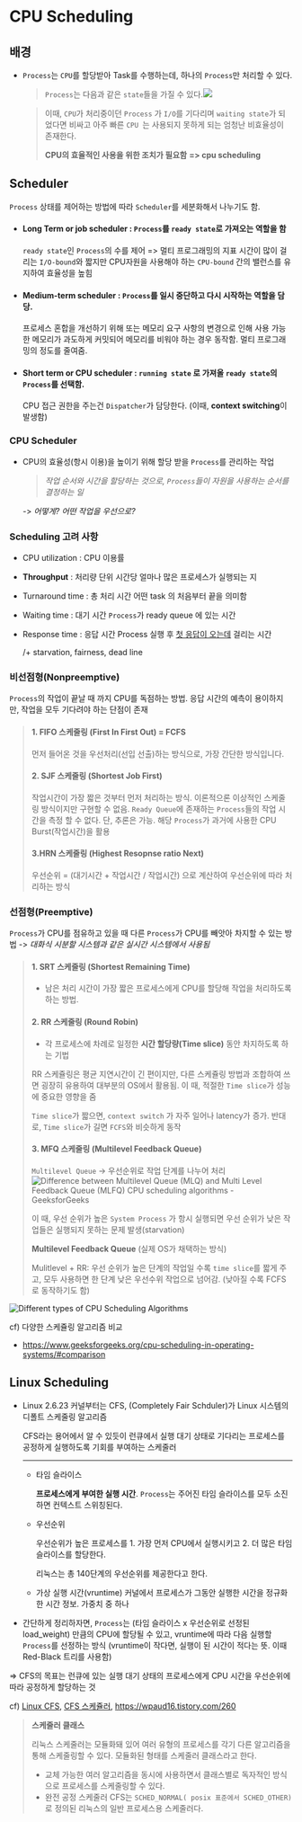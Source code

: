 # CPU Scheduling



## 배경

- `Process`는 `CPU`를 할당받아 Task를 수행하는데, 하나의 `Process`만 처리할 수 있다.

  

  > `Process`는 다음과 같은 `state`들을 가질 수 있다.![](https://velog.velcdn.com/images/roycewon/post/bfcabcd0-35f1-4ac5-91a4-005e12089ef3/image.jpeg)

  >
  >
  >
  >이때, `CPU`가 처리중이던 `Process` 가 `I/O`를 기다리며 `waiting state`가 되었다면
  >비싸고 아주 빠른 `CPU `는 사용되지 못하게 되는 엄청난 비효율성이 존재한다.
  >
  >
  >
  >**CPU의 효율적인 사용을 위한 조치가 필요함**
  >**=> cpu scheduling**



## Scheduler

`Process` 상태를 제어하는 방법에 따라 `Scheduler`를 세분화해서 나누기도 함.

- #### Long Term or job scheduler : `Process`를 `ready state`로 가져오는 역할을 함

  `ready state`인 `Process`의 수를 제어 => 멀티 프로그래밍의 지표
   시간이 많이 걸리는 `I/O-bound`와 짧지만 CPU자원을 사용해야 하는 `CPU-bound` 간의 밸런스를 유지하여 효율성을 높힘

  

- #### Medium-term scheduler : `Process`를 일시 중단하고 다시 시작하는 역할을 담당.

  프로세스 혼합을 개선하기 위해 또는 메모리 요구 사항의 변경으로 인해 사용 가능한 메모리가 과도하게 커밋되어 메모리를 비워야 하는 경우 동작함. 멀티 프로그래밍의 정도를 줄여줌.

  

- #### **Short term or CPU scheduler** :  `running state` 로 가져올 `ready state`의 `Process`를 선택함.

  CPU 접근 권한을 주는건 `Dispatcher`가 담당한다. (이때, **context switching**이 발생함)



### CPU Scheduler

- CPU의 효율성(항시 이용)을 높이기 위해 할당 받을 `Process`를 관리하는 작업

  > *작업 순서와 시간을 할당하는 것으로, `Process`들이 자원을 사용하는 순서를 결정하는 일*

  -> *어떻게? 어떤 작업을 우선으로?*

### Scheduling 고려 사항

- CPU utilization : CPU 이용률

- **Throughput** : 처리량
  단위 시간당 얼마나 많은 프로세스가 실행되는 지

- Turnaround time : 총 처리 시간
  어떤 task 의 처음부터 끝을 의미함

- Waiting time : 대기 시간
  `Process`가 ready queue 에 있는 시간

- Response time : 응답 시간
  Process 실행 후 <u>첫 응답이 오는데</u> 걸리는 시간

  /+ starvation, fairness, dead line



### 비선점형(Nonpreemptive)

`Process`의 작업이 끝날 때 까지 CPU를 독점하는 방법. 
응답 시간의 예측이 용이하지만, 작업을 모두 기다려야 하는 단점이 존재

>#### 1. FIFO 스케줄링 (First In First Out) = FCFS
>
>먼저 들어온 것을 우선처리(선입 선출)하는 방식으로, 가장 간단한 방식입니다.
>
>#### **2. SJF 스케줄링 (Shortest Job First)**
>
>작업시간이 가장 짧은 것부터 먼저 처리하는 방식. 이론적으론 이상적인 스케줄링 방식이지만 구현할 수 없음. `Ready Queue`에 존재하는 `Process`들의 작업 시간을 측정 할 수 없다. 단, 추론은 가능. 해당 `Process`가 과거에 사용한 CPU Burst(작업시간)을 활용
>
>#### 3.HRN 스케줄링 (Highest Resopnse ratio Next)
>
>우선순위 = (대기시간 + 작업시간 / 작업시간) 으로 계산하여 우선순위에 따라 처리하는 방식
>

### 선점형(Preemptive)

`Process`가 CPU를 점유하고 있을 때 다른 `Process`가 CPU를 빼앗아 차지할 수 있는 방법
-> *대화식 시분할 시스템과 같은 실시간 시스템에서 사용됨*

>#### 1. SRT 스케줄링 (Shortest Remaining Time)
>
>- 남은 처리 시간이 가장 짧은 프로세스에게 CPU를 할당해 작업을 처리하도록 하는 방법.
>
>#### **2. RR 스케줄링 (Round Robin)**
>
>- 각 프로세스에 차례로 일정한 **시간 할당량(Time slice)** 동안 차지하도록 하는 기법
>
>  RR 스케쥴링은 평균 지연시간이 긴 편이지만, 다른 스케쥴링 방법과 조합하여 쓰면 굉장히 유용하여 대부분의 OS에서 활용됨. 이 때, 적절한 `Time slice`가 성능에 중요한 영향을 줌
>
>  `Time slice`가 짧으면, `context switch` 가 자주 일어나 latency가 증가. 반대로, `Time slice`가 길면 `FCFS`와 비슷하게 동작
>
>#### **3. MFQ 스케줄링 (Multilevel Feedback Queue)**
>
>`Multilevel Queue` -> 우선순위로 작업 단계를 나누어 처리![Difference between Multilevel Queue (MLQ) and Multi Level Feedback Queue  (MLFQ) CPU scheduling algorithms - GeeksforGeeks](https://media.geeksforgeeks.org/wp-content/uploads/20200619201527/mf-1.jpg)
>
>이 때, 우선 순위가 높은 `System Process` 가 항시 실행되면 우선 순위가 낮은 작업들은 실행되지 못하는 문제 발생(starvation)
>
>**Multilevel Feedback Queue** (실제 OS가 채택하는 방식)
>
>Mulitlevel + RR: 우선 순위가 높은 단계의 작업일 수록 `time slice`를 짧게 주고, 모두 사용하면 한 단계 낮은 우선수위 작업으로 넘어감. (낮아질 수록 FCFS로 동작하기도 함)

![Different types of CPU Scheduling Algorithms](https://media.geeksforgeeks.org/wp-content/uploads/20220525174157/UntitledDiagram12.jpg)

cf) 다양한 스케쥴링 알고리즘 비교

- https://www.geeksforgeeks.org/cpu-scheduling-in-operating-systems/#comparison



## Linux Scheduling

- Linux 2.6.23 커널부터는 CFS, (Completely Fair Schduler)가 Linux 시스템의 디폴트 스케줄링 알고리즘

  CFS라는 용어에서 알 수 있듯이 런큐에서 실행 대기 상태로 기다리는 프로세스를 공정하게 실행하도록 기회를 부여하는 스케줄러

  ****

  - 타임 슬라이스

    **프로세스에게 부여한 실행 시간**. `Process`는 주어진 타임 슬라이스를 모두 소진하면 컨텍스트 스위칭된다. 

  - 우선순위

    우선순위가 높은 프로세스를 1. 가장 먼저 CPU에서 실행시키고 2. 더 많은 타임 슬라이스를 할당한다.

    리눅스는 총 140단계의 우선순위를 제공한다고 한다.

  - 가상 실행 시간(vruntime)
    커널에서 프로세스가 그동안 실행한 시간을 정규화한 시간 정보. 가중치 중 하나

- 간단하게 정리하자면,
  `Process`는 (타임 슬라이스 x 우선순위로 선정된 load_weight) 만큼의 CPU에 할당될 수 있고,
  vruntime에 따라 다음 실행할 `Process`를 선정하는 방식 (vruntime이 작다면, 실행이 된 시간이 적다는 뜻. 이때 Red-Black 트리를 사용함)

=> CFS의 목표는 런큐에 있는 실행 대기 상태의 프로세스에게 CPU 시간을 우선순위에 따라 공정하게 할당하는 것

cf)  [Linux CFS](https://cesl.tistory.com/entry/Linux-CFS-%EC%8A%A4%EC%BC%80%EC%A4%84%EB%A7%81-%EC%95%8C%EA%B3%A0%EB%A6%AC%EC%A6%98-%EC%A0%95%EB%A6%AC), [CFS 스케쥴러](https://jamcorp6733.tistory.com/201), https://wpaud16.tistory.com/260

>  **스케줄러 클래스**
>
>  리눅스 스케줄러는 모듈화돼 있어 여러 유형의 프로세스를 각기 다른 알고리즘을 통해 스케줄링할 수 있다.
>  모듈화된 형태를 스케줄러 클래스라고 한다.
>
>  - 교체 가능한 여러 알고리즘을 동시에 사용하면서 클래스별로 독자적인 방식으로 프로세스를 스케줄링할 수 있다.
>  - 완전 공정 스케줄러 CFS는 `SCHED_NORMAL( posix 표준에서 SCHED_OTHER)`로 정의된 리눅스의 일반 프로세스용 스케줄러다.
